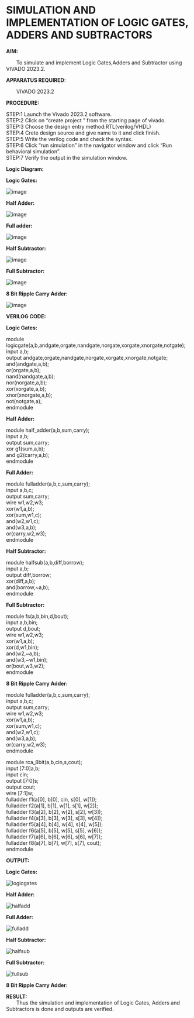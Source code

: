 # SIMULATION AND IMPLEMENTATION OF LOGIC GATES, ADDERS AND SUBTRACTORS
**AIM:**<br>

&emsp;&emsp;To simulate and implement Logic Gates,Adders and Subtractor using VIVADO 2023.2.<br>

**APPARATUS REQUIRED:**<br>

&emsp;&emsp;VIVADO 2023.2<br>

**PROCEDURE:**<br>

 STEP:1 Launch the Vivado 2023.2 software.<br>
 STEP:2 Click on “create project ” from the starting page of vivado.<br>
 STEP:3 Choose the design entry method:RTL(verilog/VHDL)<br>
 STEP:4 Crete design source and give name to it and click finish.<br>
 STEP:5 Write the verilog code and check the syntax.<br>
 STEP:6 Click “run simulation” in the navigator window and click “Run behavioral simulation”.<br>
 STEP:7 Verify the output in the simulation window.<br>

**Logic Diagram:**<br>

**Logic Gates:**

![image](https://github.com/navaneethans/VLSI-LAB-EXPERIMENTS/assets/6987778/ee17970c-3ac9-4603-881b-88e2825f41a4)


**Half Adder:**

![image](https://github.com/navaneethans/VLSI-LAB-EXPERIMENTS/assets/6987778/0e1ecb96-0c25-4556-832b-aeeedfdfe7b9)


**Full adder:**

![image](https://github.com/navaneethans/VLSI-LAB-EXPERIMENTS/assets/6987778/9bb3964c-438f-469d-a3de-c1cca6f323fb)


**Half Subtractor:**

![image](https://github.com/navaneethans/VLSI-LAB-EXPERIMENTS/assets/6987778/731470b7-eb4e-49f8-8bb7-2994052a7184)



**Full Subtractor:**

![image](https://github.com/navaneethans/VLSI-LAB-EXPERIMENTS/assets/6987778/d66f874b-c1f2-44b3-a035-7149b56430c1)



**8 Bit Ripple Carry Adder:**

![image](https://github.com/navaneethans/VLSI-LAB-EXPERIMENTS/assets/6987778/7385a408-40a5-4203-8050-b72818622d79)



**VERILOG CODE:**<br>

**Logic Gates:**<br>

 module logicgate(a,b,andgate,orgate,nandgate,norgate,xorgate,xnorgate,notgate);<br>
 input a,b;<br>
 output andgate,orgate,nandgate,norgate,xorgate,xnorgate,notgate;<br>
 and(andgate,a,b);<br>
 or(orgate,a,b);<br>
 nand(nandgate,a,b);<br>
 nor(norgate,a,b);<br>
 xor(xorgate,a,b);<br>
 xnor(xnorgate,a,b);<br>
 not(notgate,a);<br>
 endmodule<br>

**Half Adder:**<br>

 module half_adder(a,b,sum,carry);<br>
 input a,b;<br>
 output sum,carry;<br>
 xor g1(sum,a,b);<br>
 and g2(carry,a,b);<br>
 endmodule<br>

**Full Adder:**<br>

 module fulladder(a,b,c,sum,carry);<br>
 input a,b,c;<br>
 output sum,carry;<br>
 wire w1,w2,w3;<br>
 xor(w1,a,b);<br>
 xor(sum,w1,c);<br>
 and(w2,w1,c);<br>
 and(w3,a,b);<br>
 or(carry,w2,w3);<br>
 endmodule<br>

**Half Subtractor:**<br>

 module halfsub(a,b,diff,borrow);<br>
 input a,b;<br>
 output diff,borrow;<br>
 xor(diff,a,b);<br>
 and(borrow,~a,b);<br>
 endmodule<br>

**Full Subtractor:**<br>

 module fs(a,b,bin,d,bout);<br>
 input a,b,bin;<br>
 output d,bout;<br>
 wire w1,w2,w3;<br>
 xor(w1,a,b);<br>
 xor(d,w1,bin);<br>
 and(w2,~a,b);<br>
 and(w3,~w1,bin);<br>
 or(bout,w3,w2);<br>
 endmodule<br>

**8 Bit Ripple Carry Adder:**<br>

 module fulladder(a,b,c,sum,carry);<br>
 input a,b,c;<br>
 output sum,carry;<br>
 wire w1,w2,w3;<br>
 xor(w1,a,b);<br>
 xor(sum,w1,c);<br>
 and(w2,w1,c);<br>
 and(w3,a,b);<br>
 or(carry,w2,w3);<br>
 endmodule<br>
 
 module rca_8bit(a,b,cin,s,cout);<br>
 input [7:0]a,b;<br>
 input cin;<br>
 output [7:0]s;<br>
 output cout;<br>
 wire [7:1]w;<br>
 fulladder f1(a[0], b[0], cin, s[0], w[1]);<br>
 fulladder f2(a[1], b[1], w[1], s[1], w[2]);<br>
 fulladder f3(a[2], b[2], w[2], s[2], w[3]);<br>
 fulladder f4(a[3], b[3], w[3], s[3], w[4]);<br>
 fulladder f5(a[4], b[4], w[4], s[4], w[5]);<br>
 fulladder f6(a[5], b[5], w[5], s[5], w[6]);<br>
 fulladder f7(a[6], b[6], w[6], s[6], w[7]);<br>
 fulladder f8(a[7], b[7], w[7], s[7], cout);<br>
 endmodule<br>

**OUTPUT:**

**Logic Gates:**

![logicgates](https://github.com/TharunPR/VLSI-LAB-EXP-1/assets/117915125/2019027f-3d2e-4488-b17e-57c8850a59e1)

**Half Adder:**

![halfadd](https://github.com/TharunPR/VLSI-LAB-EXP-1/assets/117915125/221aebf9-0ffa-474c-930f-743cc98d02cc)

**Full Adder:**

![fulladd](https://github.com/TharunPR/VLSI-LAB-EXP-1/assets/117915125/7bd02df3-47ba-4638-bb8c-43f1c6b124f0)

**Half Subtractor:**

![halfsub](https://github.com/TharunPR/VLSI-LAB-EXP-1/assets/117915125/eab80fcb-9d88-4c5c-a0b5-c581a3fdc433)

**Full Subtractor:**

![fullsub](https://github.com/TharunPR/VLSI-LAB-EXP-1/assets/117915125/1b1ca532-1483-45b5-bbab-611467188435)

**8 Bit Ripple Carry Adder:**



**RESULT:**<br>
&emsp;&emsp;Thus the simulation and implementation of Logic Gates, Adders and Subtractors is done and outputs are verified.

